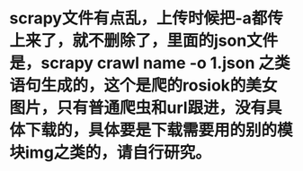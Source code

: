 # scrapy文件有点乱，上传时候把-a都传上来了，就不删除了，里面的json文件是，scrapy crawl name -o 1.json 之类语句生成的，这个是爬的rosiok的美女图片，只有普通爬虫和url跟进，没有具体下载的，具体要是下载需要用的别的模块img之类的，请自行研究。
